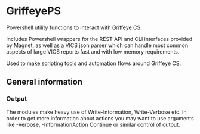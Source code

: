 # GriffeyePS

Powershell utility functions to interact with [Griffeye CS](https://www.magnetforensics.com/products/magnet-griffeye/).

Includes Powershell wrappers for the REST API and CLI interfaces provided by Magnet, as well as a VICS json parser
which can handle most common aspects of large VICS reports fast and with low memory requirements.

Used to make scripting tools and automation flows around Griffeye CS.

## General information

### Output

The modules make heavy use of Write-Information, Write-Verbose etc. In order to get more information
about actions you may want to use arguments like -Verbose, -InformationAction Continue or similar
control of output.

